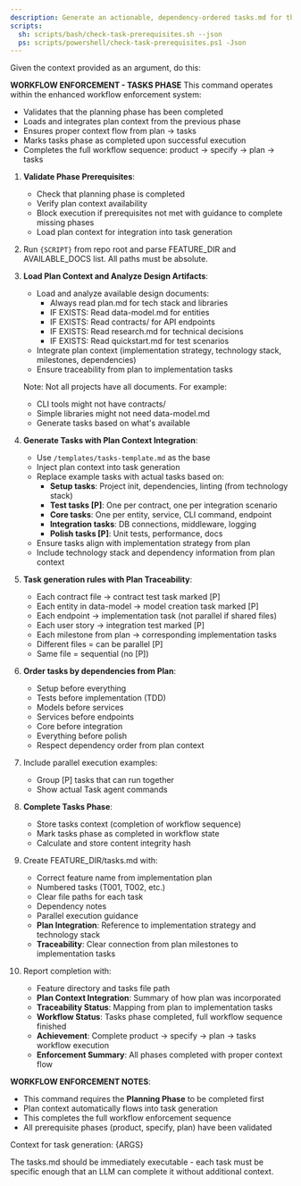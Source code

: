 ```yaml
---
description: Generate an actionable, dependency-ordered tasks.md for the feature based on available design artifacts with workflow enforcement
scripts:
  sh: scripts/bash/check-task-prerequisites.sh --json
  ps: scripts/powershell/check-task-prerequisites.ps1 -Json
---
```


Given the context provided as an argument, do this:

**WORKFLOW ENFORCEMENT - TASKS PHASE**
This command operates within the enhanced workflow enforcement system:
- Validates that the planning phase has been completed
- Loads and integrates plan context from the previous phase
- Ensures proper context flow from plan → tasks
- Marks tasks phase as completed upon successful execution
- Completes the full workflow sequence: product → specify → plan → tasks

1. **Validate Phase Prerequisites**:
   - Check that planning phase is completed
   - Verify plan context availability
   - Block execution if prerequisites not met with guidance to complete missing phases
   - Load plan context for integration into task generation

2. Run `{SCRIPT}` from repo root and parse FEATURE_DIR and AVAILABLE_DOCS list. All paths must be absolute.

3. **Load Plan Context and Analyze Design Artifacts**:
   - Load and analyze available design documents:
     - Always read plan.md for tech stack and libraries
     - IF EXISTS: Read data-model.md for entities
     - IF EXISTS: Read contracts/ for API endpoints
     - IF EXISTS: Read research.md for technical decisions
     - IF EXISTS: Read quickstart.md for test scenarios
   - Integrate plan context (implementation strategy, technology stack, milestones, dependencies)
   - Ensure traceability from plan to implementation tasks

   Note: Not all projects have all documents. For example:
   - CLI tools might not have contracts/
   - Simple libraries might not need data-model.md
   - Generate tasks based on what's available

4. **Generate Tasks with Plan Context Integration**:
   - Use `/templates/tasks-template.md` as the base
   - Inject plan context into task generation
   - Replace example tasks with actual tasks based on:
     * **Setup tasks**: Project init, dependencies, linting (from technology stack)
     * **Test tasks [P]**: One per contract, one per integration scenario
     * **Core tasks**: One per entity, service, CLI command, endpoint
     * **Integration tasks**: DB connections, middleware, logging
     * **Polish tasks [P]**: Unit tests, performance, docs
   - Ensure tasks align with implementation strategy from plan
   - Include technology stack and dependency information from plan context

5. **Task generation rules with Plan Traceability**:
   - Each contract file → contract test task marked [P]
   - Each entity in data-model → model creation task marked [P]
   - Each endpoint → implementation task (not parallel if shared files)
   - Each user story → integration test marked [P]
   - Each milestone from plan → corresponding implementation tasks
   - Different files = can be parallel [P]
   - Same file = sequential (no [P])

6. **Order tasks by dependencies from Plan**:
   - Setup before everything
   - Tests before implementation (TDD)
   - Models before services
   - Services before endpoints
   - Core before integration
   - Everything before polish
   - Respect dependency order from plan context

7. Include parallel execution examples:
   - Group [P] tasks that can run together
   - Show actual Task agent commands

8. **Complete Tasks Phase**:
   - Store tasks context (completion of workflow sequence)
   - Mark tasks phase as completed in workflow state
   - Calculate and store content integrity hash

9. Create FEATURE_DIR/tasks.md with:
   - Correct feature name from implementation plan
   - Numbered tasks (T001, T002, etc.)
   - Clear file paths for each task
   - Dependency notes
   - Parallel execution guidance
   - **Plan Integration**: Reference to implementation strategy and technology stack
   - **Traceability**: Clear connection from plan milestones to implementation tasks

10. Report completion with:
    - Feature directory and tasks file path
    - **Plan Context Integration**: Summary of how plan was incorporated
    - **Traceability Status**: Mapping from plan to implementation tasks
    - **Workflow Status**: Tasks phase completed, full workflow sequence finished
    - **Achievement**: Complete product → specify → plan → tasks workflow execution
    - **Enforcement Summary**: All phases completed with proper context flow

**WORKFLOW ENFORCEMENT NOTES**:
- This command requires the **Planning Phase** to be completed first
- Plan context automatically flows into task generation
- This completes the full workflow enforcement sequence
- All prerequisite phases (product, specify, plan) have been validated

Context for task generation: {ARGS}

The tasks.md should be immediately executable - each task must be specific enough that an LLM can complete it without additional context.
